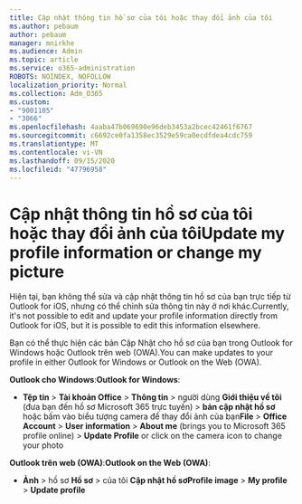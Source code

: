 ```yaml
---
title: Cập nhật thông tin hồ sơ của tôi hoặc thay đổi ảnh của tôi
ms.author: pebaum
author: pebaum
manager: mnirkhe
ms.audience: Admin
ms.topic: article
ms.service: o365-administration
ROBOTS: NOINDEX, NOFOLLOW
localization_priority: Normal
ms.collection: Adm_O365
ms.custom:
- "9001105"
- "3066"
ms.openlocfilehash: 4aaba47b069690e96deb3453a2bcec42461f6767
ms.sourcegitcommit: c6692ce0fa1358ec3529e59ca0ecdfdea4cdc759
ms.translationtype: MT
ms.contentlocale: vi-VN
ms.lasthandoff: 09/15/2020
ms.locfileid: "47796958"
---
```

# <a name="update-my-profile-information-or-change-my-picture"></a><span data-ttu-id="ce10b-102">Cập nhật thông tin hồ sơ của tôi hoặc thay đổi ảnh của tôi</span><span class="sxs-lookup"><span data-stu-id="ce10b-102">Update my profile information or change my picture</span></span>

<span data-ttu-id="ce10b-103">Hiện tại, bạn không thể sửa và cập nhật thông tin hồ sơ của bạn trực tiếp từ Outlook for iOS, nhưng có thể chỉnh sửa thông tin này ở nơi khác.</span><span class="sxs-lookup"><span data-stu-id="ce10b-103">Currently, it's not possible to edit and update your profile information directly from Outlook for iOS, but it is possible to edit this information elsewhere.</span></span> 

<span data-ttu-id="ce10b-104">Bạn có thể thực hiện các bản Cập Nhật cho hồ sơ của bạn trong Outlook for Windows hoặc Outlook trên web (OWA).</span><span class="sxs-lookup"><span data-stu-id="ce10b-104">You can make updates to your profile in either Outlook for Windows or Outlook on the Web (OWA).</span></span> 

<span data-ttu-id="ce10b-105">**Outlook cho Windows**:</span><span class="sxs-lookup"><span data-stu-id="ce10b-105">**Outlook for Windows**:</span></span> 

- <span data-ttu-id="ce10b-106">**Tệp tin**  >  **Tài khoản Office**  >  **Thông tin**  >  người dùng **Giới thiệu về tôi** (đưa bạn đến hồ sơ Microsoft 365 trực tuyến) > **bản cập nhật hồ sơ** hoặc bấm vào biểu tượng camera để thay đổi ảnh của bạn</span><span class="sxs-lookup"><span data-stu-id="ce10b-106">**File** > **Office Account** > **User information** > **About me** (brings you to Microsoft 365 profile online) > **Update Profile** or click on the camera icon to change your photo</span></span>  
  
<span data-ttu-id="ce10b-107">**Outlook trên web (OWA)**:</span><span class="sxs-lookup"><span data-stu-id="ce10b-107">**Outlook on the Web (OWA)**:</span></span> 

- <span data-ttu-id="ce10b-108">**Ảnh**  >  hồ sơ **Hồ sơ**  >  của tôi **Cập nhật hồ sơ**</span><span class="sxs-lookup"><span data-stu-id="ce10b-108">**Profile image** > **My profile** > **Update profile**</span></span>

